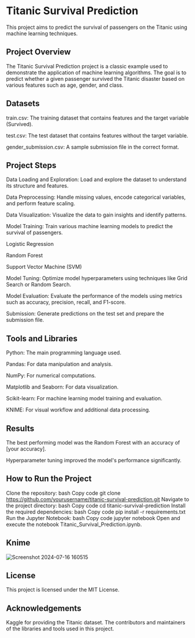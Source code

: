# Titanic Survival Prediction
This project aims to predict the survival of passengers on the Titanic using machine learning techniques.

## Project Overview
The Titanic Survival Prediction project is a classic example used to demonstrate the application of machine learning algorithms. The goal is to predict whether a given passenger survived the Titanic disaster based on various features such as age, gender, and class.

## Datasets
train.csv: The training dataset that contains features and the target variable (Survived).

test.csv: The test dataset that contains features without the target variable.

gender_submission.csv: A sample submission file in the correct format.

## Project Steps
Data Loading and Exploration: Load and explore the dataset to understand its structure and features.

Data Preprocessing: Handle missing values, encode categorical variables, and perform feature scaling.

Data Visualization: Visualize the data to gain insights and identify patterns.

Model Training: Train various machine learning models to predict the survival of passengers.

Logistic Regression

Random Forest

Support Vector Machine (SVM)

Model Tuning: Optimize model hyperparameters using techniques like Grid Search or Random Search.

Model Evaluation: Evaluate the performance of the models using metrics such as accuracy, precision, recall, and F1-score.

Submission: Generate predictions on the test set and prepare the submission file.

## Tools and Libraries
Python: The main programming language used.

Pandas: For data manipulation and analysis.

NumPy: For numerical computations.

Matplotlib and Seaborn: For data visualization.

Scikit-learn: For machine learning model training and evaluation.

KNIME: For visual workflow and additional data processing.

## Results
The best performing model was the Random Forest with an accuracy of [your accuracy].

Hyperparameter tuning improved the model's performance significantly.

## How to Run the Project
Clone the repository:
bash
Copy code
git clone https://github.com/yourusername/titanic-survival-prediction.git
Navigate to the project directory:
bash
Copy code
cd titanic-survival-prediction
Install the required dependencies:
bash
Copy code
pip install -r requirements.txt
Run the Jupyter Notebook:
bash
Copy code
jupyter notebook
Open and execute the notebook Titanic_Survival_Prediction.ipynb.

## Knime 
![Screenshot 2024-07-16 160515](https://github.com/user-attachments/assets/1611c3dc-cf27-4466-baa3-5ff012d72e40)



## License
This project is licensed under the MIT License.

## Acknowledgements
Kaggle for providing the Titanic dataset.
The contributors and maintainers of the libraries and tools used in this project.
